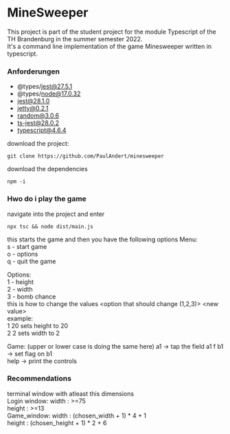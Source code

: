 # MineSweeper

This project is part of the student project for the module Typescript of the TH Brandenburg in the summer semester 2022.  
It's a command line implementation of the game Minesweeper written in typescript.

### Anforderungen

* @types/jest@27.5.1
* @types/node@17.0.32
* jest@28.1.0
* jetty@0.2.1
* random@3.0.6
* ts-jest@28.0.2
* typescript@4.6.4

download the project:
```console
git clone https://github.com/PaulAndert/minesweeper
```

download the dependencies
```console
npm -i 
```

### Hwo do i play the game

navigate into the project and enter
```terminal
npx tsc && node dist/main.js
```

this starts the game and then you have the following options 
Menu:  
s - start game  
o - options  
q - quit the game    
  
Options:  
1 - height  
2 - width  
3 - bomb chance  
this is how to change the values 
\<option that should change (1,2,3)\> \<new value\>  
example:  
1 20 sets height to 20  
2 2 sets width to 2  

Game: (upper or lower case is doing the same here)
a1 -> tap the field a1 
f b1 -> set flag on b1  
help -> print the controls  
  
  
### Recommendations
terminal window with atleast this dimensions  
Login window:
width : >=75  
height : >=13  
Game_window:
width : (chosen_width + 1) * 4 + 1  
height : (chosen_height + 1) * 2 + 6  
